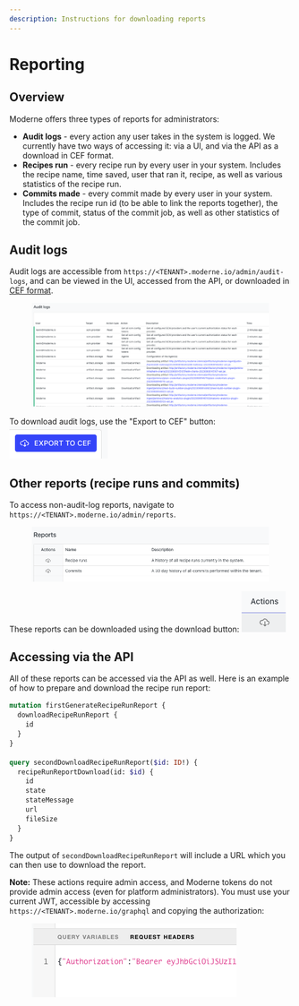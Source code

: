 ```yaml
---
description: Instructions for downloading reports
---
```


# Reporting

## Overview

Moderne offers three types of reports for administrators:

* **Audit logs** - every action any user takes in the system is logged. We currently have two ways of accessing it: via a UI, and via the API as a download in CEF format.
* **Recipes run** - every recipe run by every user in your system. Includes the recipe name, time saved, user that ran it, recipe, as well as various statistics of the recipe run.
* **Commits made** - every commit made by every user in your system. Includes the recipe run id (to be able to link the reports together), the type of commit, status of the commit job, as well as other statistics of the commit job.

## Audit logs

Audit logs are accessible from `https://<TENANT>.moderne.io/admin/audit-logs`, and can be viewed in the UI, accessed from the API, or downloaded in [CEF format](https://www.microfocus.com/documentation/arcsight/arcsight-smartconnectors-8.3/cef-implementation-standard/#CEF/Chapter%201%20What%20is%20CEF.htm?TocPath=\_\_\_\_\_2).

<figure><img src="../../../.gitbook/assets/image (1) (1) (1) (1).png" alt=""><figcaption></figcaption></figure>

To download audit logs, use the "Export to CEF" button: ![](<../../../.gitbook/assets/image (1) (1) (1) (1) (1).png>)

## Other reports (recipe runs and commits)

To access non-audit-log reports, navigate to `https://<TENANT>.moderne.io/admin/reports`.

<figure><img src="../../../.gitbook/assets/image (2) (1) (1).png" alt=""><figcaption></figcaption></figure>

These reports can be downloaded using the download button: ![](<../../../.gitbook/assets/image (3) (1).png>)

## Accessing via the API

All of these reports can be accessed via the API as well. Here is an example of how to prepare and download the recipe run report:

```graphql
mutation firstGenerateRecipeRunReport {
  downloadRecipeRunReport {
    id
  }
}

query secondDownloadRecipeRunReport($id: ID!) {
  recipeRunReportDownload(id: $id) {
    id
    state
    stateMessage
    url
    fileSize
  }
}
```

The output of `secondDownloadRecipeRunReport` will include a URL which you can then use to download the report.

**Note:** These actions require admin access, and Moderne tokens do not provide admin access (even for platform administrators). You must use your current JWT, accessible by accessing `https://<TENANT>.moderne.io/graphql` and copying the authorization:

<figure><img src="../../../.gitbook/assets/image (4) (1).png" alt=""><figcaption></figcaption></figure>
